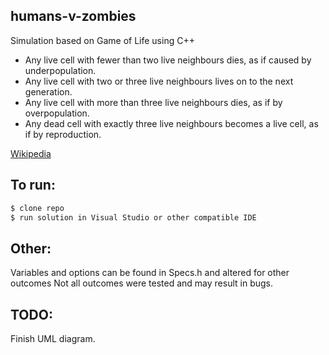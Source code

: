 ## humans-v-zombies
Simulation based on Game of Life using C++
* Any live cell with fewer than two live neighbours dies, as if caused by underpopulation.
* Any live cell with two or three live neighbours lives on to the next generation.
* Any live cell with more than three live neighbours dies, as if by overpopulation.
* Any dead cell with exactly three live neighbours becomes a live cell, as if by reproduction.

[Wikipedia](https://en.wikipedia.org/wiki/Conway's_Game_of_Life)

## To run:
```sh
$ clone repo
$ run solution in Visual Studio or other compatible IDE
```
## Other:
Variables and options can be found in Specs.h and altered for other outcomes
Not all outcomes were tested and may result in bugs.

## TODO:
Finish UML diagram.
